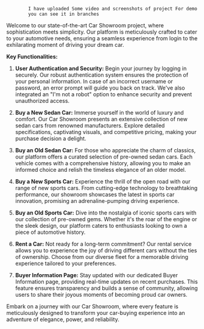             I have uploaded Some video and screenshots of project For demo
            you can see it in branches



Welcome to our state-of-the-art Car Showroom project, where sophistication meets simplicity. 
Our platform is meticulously crafted to cater to your automotive needs, ensuring a seamless 
experience from login to the exhilarating moment of driving your dream car.

**Key Functionalities:**

1. **User Authentication and Security:**
   Begin your journey by logging in securely. Our robust authentication system ensures the
   protection of your personal information. In case of an incorrect username or password, an
   error prompt will guide you back on track. We've also integrated an "I'm not a robot" option to
   enhance security and prevent unauthorized access.

3. **Buy a New Sedan Car:**
   Immerse yourself in the world of luxury and comfort. Our Car Showroom presents an extensive collection
   of new sedan cars from renowned manufacturers. Explore detailed specifications, captivating visuals,
   and competitive pricing, making your purchase decision a delight.

5. **Buy an Old Sedan Car:**
   For those who appreciate the charm of classics, our platform offers a curated selection of pre-owned
   sedan cars. Each vehicle comes with a comprehensive history, allowing you to make an informed choice and
   relish the timeless elegance of an older model.

7. **Buy a New Sports Car:**
   Experience the thrill of the open road with our range of new sports cars. From cutting-edge technology
   to breathtaking performance, our showroom showcases the latest in sports car innovation, promising an
   adrenaline-pumping driving experience.

9. **Buy an Old Sports Car:**
   Dive into the nostalgia of iconic sports cars with our collection of pre-owned gems. Whether it's the roar
   of the engine or the sleek design, our platform caters to enthusiasts looking to own a piece of automotive history.

11. **Rent a Car:**
   Not ready for a long-term commitment? Our rental service allows you to experience the joy of driving different cars
without the ties of ownership. Choose from our diverse fleet for a memorable driving experience tailored to your preferences.

13. **Buyer Information Page:**
   Stay updated with our dedicated Buyer Information page, providing real-time updates on recent purchases.
This feature ensures transparency and builds a sense of community, allowing users to share their joyous moments of becoming proud car owners.

Embark on a journey with our Car Showroom, where every feature is meticulously designed to transform your car-buying 
experience into an adventure of elegance, power, and reliability.
